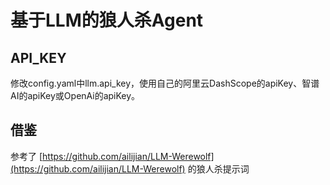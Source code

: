 # 基于LLM的狼人杀Agent

## API_KEY
修改config.yaml中llm.api_key，使用自己的阿里云DashScope的apiKey、智谱AI的apiKey或OpenAi的apiKey。

## 借鉴
参考了 [https://github.com/ailijian/LLM-Werewolf](https://github.com/ailijian/LLM-Werewolf) 的狼人杀提示词